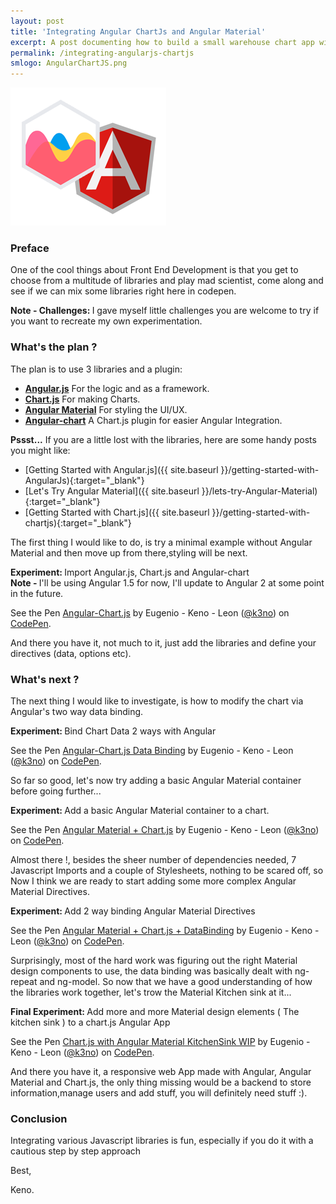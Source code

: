 ```yaml
---
layout: post
title: 'Integrating Angular ChartJs and Angular Material'
excerpt: A post documenting how to build a small warehouse chart app with Angular, chart.js and Angular Material, code samples from the ground up.
permalink: /integrating-angularjs-chartjs
smlogo: AngularChartJS.png
---
```


<div class="text-center"><img src="assets/images/AngularChartjs.png" alt="Angular Chart JS"></div>

<h3 class="fancy">Preface</h3>

One of the cool things about Front End Development  is that you get to choose from a multitude of libraries and play mad scientist, come along and see if we can mix some libraries right here in codepen.

<div class="challenge"> <b>Note - Challenges: </b> I gave myself little challenges you are welcome to try if you want to recreate my own experimentation.</div>

<h3 class="fancy">What's the plan ?</h3>

The plan is to use 3 libraries and a plugin:

<ul>
<li>
<b><a href="https://www.angularjs.org" target="_blank">Angular.js</a></b> For the logic and as a framework.</li>
<li><b><a href="http://chartjs.org/" target="_blank">Chart.js</a></b> For making Charts.</li>
<li><b><a href="https://material.angularjs.org/latest/" target="_blank">Angular Material</a></b>  For styling the UI/UX.</li>
<li><b><a href="https://jtblin.github.io/angular-chart.js/" target="_blank">Angular-chart</a></b> A Chart.js plugin for easier Angular Integration.</li>
</ul>

<div class="speechBubble"><b>Pssst...</b> If you are a little lost with the libraries, here are some handy posts you might like:
</div>


- [Getting Started with Angular.js]({{ site.baseurl }}/getting-started-with-AngularJs){:target="_blank"}
- [Let's Try Angular Material]({{ site.baseurl }}/lets-try-Angular-Material){:target="_blank"}
- [Getting Started with Chart.js]({{ site.baseurl }}/getting-started-with-chartjs){:target="_blank"}


The first thing I would like to do, is try a minimal example without Angular Material and then move up from there,styling will be next.

<div class="challenge"> <b>Experiment: </b>Import Angular.js, Chart.js and Angular-chart</div>

<div class="note"> <b>Note - </b> I'll be using Angular 1.5 for now, I'll update to Angular 2 at some point in the future.</div>

<p data-height="500" data-theme-id="0" data-slug-hash="zKZRxG" data-default-tab="js,result" data-user="k3no" data-embed-version="2" class="codepen">See the Pen <a href="http://codepen.io/k3no/pen/zKZRxG/">Angular-Chart.js</a> by Eugenio - Keno -  Leon (<a href="http://codepen.io/k3no">@k3no</a>) on <a href="http://codepen.io">CodePen</a>.</p>
<script async src="//assets.codepen.io/assets/embed/ei.js"></script>

And there you have it, not much to it, just add the libraries and define your directives (data, options etc).

<h3 class="fancy">What's next ?</h3>

The next thing I would like to investigate, is how to modify the chart via Angular's two way data binding.

<div class="challenge"> <b>Experiment: </b>Bind Chart Data 2 ways with Angular</div>

<p data-height="500" data-theme-id="0" data-slug-hash="rrRLvm" data-default-tab="js,result" data-user="k3no" data-embed-version="2" class="codepen">See the Pen <a href="http://codepen.io/k3no/pen/rrRLvm/">Angular-Chart.js Data Binding</a> by Eugenio - Keno -  Leon (<a href="http://codepen.io/k3no">@k3no</a>) on <a href="http://codepen.io">CodePen</a>.</p>
<script async src="//assets.codepen.io/assets/embed/ei.js"></script>

So far so good, let's now try adding a basic Angular Material container before going further...

<div class="challenge"> <b>Experiment: </b>Add a basic Angular Material container to a chart.</div>

<p data-height="500" data-theme-id="0" data-slug-hash="qavZEQ" data-default-tab="js,result" data-user="k3no" data-embed-version="2" class="codepen">See the Pen <a href="http://codepen.io/k3no/pen/qavZEQ/">Angular Material + Chart.js</a> by Eugenio - Keno -  Leon (<a href="http://codepen.io/k3no">@k3no</a>) on <a href="http://codepen.io">CodePen</a>.</p>
<script async src="//assets.codepen.io/assets/embed/ei.js"></script>

Almost there !, besides the sheer number of dependencies needed, 7 Javascript Imports and a couple of Stylesheets, nothing to be scared off, so Now I think we are ready to start adding some more complex Angular Material Directives.

<div class="challenge"> <b>Experiment: </b>Add 2 way binding Angular Material Directives</div>

<p data-height="500" data-theme-id="0" data-slug-hash="QKPBBb" data-default-tab="js,result" data-user="k3no" data-embed-version="2" class="codepen">See the Pen <a href="http://codepen.io/k3no/pen/QKPBBb/">Angular Material + Chart.js + DataBinding</a> by Eugenio - Keno -  Leon (<a href="http://codepen.io/k3no">@k3no</a>) on <a href="http://codepen.io">CodePen</a>.</p>
<script async src="//assets.codepen.io/assets/embed/ei.js"></script>

 Surprisingly, most of the hard work was figuring out the right Material design components to use, the data binding was basically dealt with ng-repeat and ng-model. So now that we have a good understanding of how the libraries work together, let's trow the Material Kitchen sink at it...

<div class="challenge"> <b>Final Experiment: </b>Add more and more Material design elements ( The kitchen sink ) to a chart.js Angular App</div>

 <p data-height="800" data-theme-id="0" data-slug-hash="KgLvrg" data-default-tab="result" data-user="k3no" data-embed-version="2" data-pen-title=" Chart.js with Angular Material KitchenSink  WIP" class="codepen">See the Pen <a href="http://codepen.io/k3no/pen/KgLvrg/"> Chart.js with Angular Material KitchenSink  WIP</a> by Eugenio - Keno -  Leon (<a href="http://codepen.io/k3no">@k3no</a>) on <a href="http://codepen.io">CodePen</a>.</p>
<script async src="https://production-assets.codepen.io/assets/embed/ei.js"></script>

And there you have it, a responsive web App made with Angular, Angular Material and Chart.js, the only thing missing would be a backend to store information,manage users and add stuff, you will definitely need stuff :).

<h3 class="fancy">Conclusion</h3>

Integrating various Javascript libraries is fun, especially if you do it with a cautious step by step approach


Best,

Keno.
